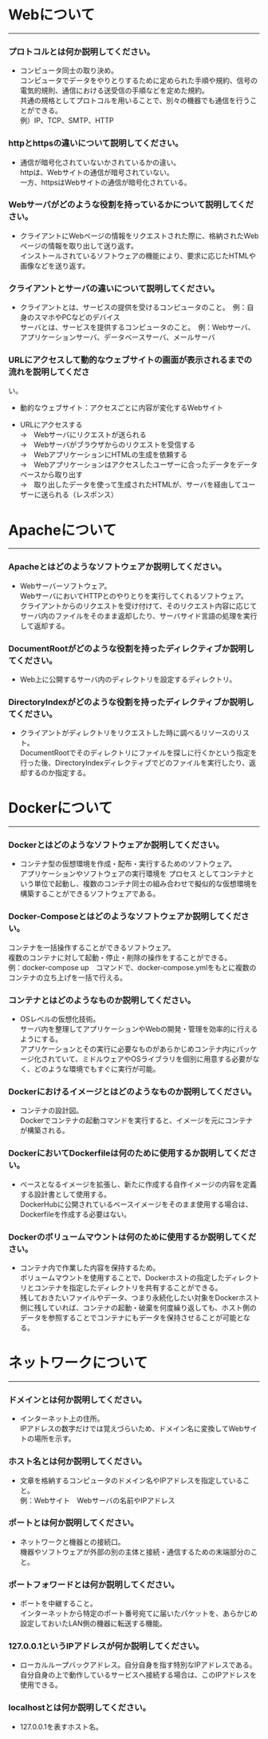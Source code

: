 # Webについて
---
### プロトコルとは何か説明してください。
- コンピュータ同士の取り決め。  
コンピュータでデータをやりとりするために定められた手順や規約、信号の電気的規則、通信における送受信の手順などを定めた規約。  
共通の規格としてプロトコルを用いることで、別々の機器でも通信を行うことができる。  
例）IP、TCP、SMTP、HTTP

### httpとhttpsの違いについて説明してください。
- 通信が暗号化されていないかされているかの違い。  
httpは、Webサイトの通信が暗号されていない。  
一方、httpsはWebサイトの通信が暗号化されている。


### Webサーバがどのような役割を持っているかについて説明してください。
- クライアントにWebページの情報をリクエストされた際に、格納されたWebページの情報を取り出して送り返す。  
インストールされているソフトウェアの機能により、要求に応じたHTMLや画像などを送り返す。


### クライアントとサーバの違いについて説明してください。
- クライアントとは、サービスの提供を受けるコンピュータのこと。　例：自身のスマホやPCなどのデバイス  
サーバとは、サービスを提供するコンピュータのこと。　例：Webサーバ、アプリケーションサーバ、データベースサーバ、メールサーバ


### URLにアクセスして動的なウェブサイトの画面が表示されるまでの流れを説明してくださ
い。
- 動的なウェブサイト：アクセスごとに内容が変化するWebサイト

- URLにアクセスする  
→　Webサーバにリクエストが送られる  
→　Webサーバがブラウザからのリクエストを受信する  
→　WebアプリケーションにHTMLの生成を依頼する  
→　Webアプリケーションはアクセスしたユーザーに合ったデータをデータベースから取り出す  
→　取り出したデータを使って生成されたHTMLが、サーバを経由してユーザーに送られる（レスポンス）




# Apacheについて
---
### Apacheとはどのようなソフトウェアか説明してください。
- Webサーバーソフトウェア。  
WebサーバにおいてHTTPとのやりとりを実行してくれるソフトウェア。  
クライアントからのリクエストを受け付けて、そのリクエスト内容に応じてサーバ内のファイルをそのまま返却したり、サーバサイド言語の処理を実行して返却する。


### DocumentRootがどのような役割を持ったディレクティブか説明してください。
- Web上に公開するサーバ内のディレクトリを設定するディレクトリ。


### DirectoryIndexがどのような役割を持ったディレクティブか説明してください。
- クライアントがディレクトリをリクエストした時に調べるリソースのリスト。  
DocumentRootでそのディレクトリにファイルを探しに行くかという指定を行った後、DirectoryIndexディレクティブでどのファイルを実行したり、返却するのか指定する。




# Dockerについて
---
### Dockerとはどのようなソフトウェアか説明してください。
- コンテナ型の仮想環境を作成・配布・実行するためのソフトウェア。  
アプリケーションやソフトウェアの実行環境を プロセス としてコンテナという単位で起動し、複数のコンテナ同士の組み合わせで擬似的な仮想環境を構築することができるソフトウェアである。


### Docker-Composeとはどのようなソフトウェアか説明してください。
コンテナを一括操作することができるソフトウェア。  
複数のコンテナに対して起動・停止・削除の操作をすることができる。  
例：docker-compose up　コマンドで、docker-compose.ymlをもとに複数のコンテナの立ち上げを一括で行える。


### コンテナとはどのようなものか説明してください。
- OSレベルの仮想化技術。  
サーバ内を整理してアプリケーションやWebの開発・管理を効率的に行えるようにする。  
アプリケーションとその実行に必要なものがあらかじめコンテナ内にパッケージ化されていて、ミドルウェアやOSライブラリを個別に用意する必要がなく、どのような環境でもすぐに実行が可能。

### Dockerにおけるイメージとはどのようなものか説明してください。
- コンテナの設計図。  
Dockerでコンテナの起動コマンドを実行すると、イメージを元にコンテナが構築される。


### DockerにおいてDockerfileは何のために使用するか説明してください。
- ベースとなるイメージを拡張し、新たに作成する自作イメージの内容を定義する設計書として使用する。  
DockerHubに公開されているベースイメージをそのまま使用する場合は、Dockerfileを作成する必要はない。


### Dockerのボリュームマウントは何のために使用するか説明してください。
- コンテナ内で作業した内容を保持するため。  
ボリュームマウントを使用することで、Dockerホストの指定したディレクトリとコンテナを指定したディレクトリを共有することができる。  
残しておきたいファイルやデータ、つまり永続化したい対象をDockerホスト側に残していれば、コンテナの起動・破棄を何度繰り返しても、ホスト側のデータを参照することでコンテナにもデータを保持させることが可能となる。




# ネットワークについて
---
### ドメインとは何か説明してください。
- インターネット上の住所。  
IPアドレスの数字だけでは覚えづらいため、ドメイン名に変換してWebサイトの場所を示す。


### ホスト名とは何か説明してください。
- 文章を格納するコンピュータのドメイン名やIPアドレスを指定していること。  
例：Webサイト　Webサーバの名前やIPアドレス


### ポートとは何か説明してください。
- ネットワークと機器との接続口。  
機器やソフトウェアが外部の別の主体と接続・通信するための末端部分のこと。


### ポートフォワードとは何か説明してください。
- ポートを中継すること。  
インターネットから特定のポート番号宛てに届いたパケットを、あらかじめ設定しておいたLAN側の機器に転送する機能。


### 127.0.0.1というIPアドレスが何か説明してください。
- ローカルループバックアドレス。自分自身を指す特別なIPアドレスである。  
自分自身の上で動作しているサービスへ接続する場合は、このIPアドレスを使用できる。


### localhostとは何か説明してください。
- 127.0.0.1を表すホスト名。



